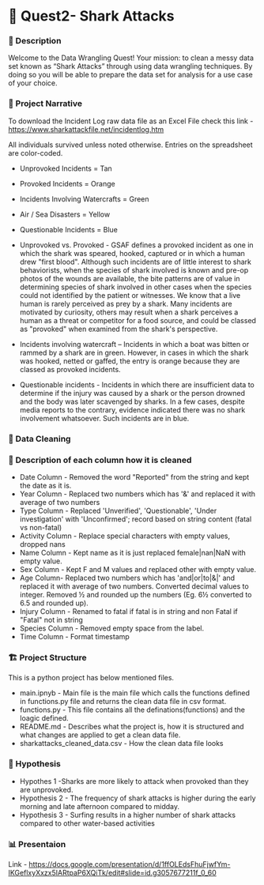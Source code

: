 #  🦈 Quest2- Shark Attacks

### 📒 Description
Welcome to the Data Wrangling Quest! Your mission: to clean a messy data set known as “Shark Attacks” through using data wrangling techniques. By doing so you will be able to prepare the data set for analysis for a use case of your choice. 

### 🧠 Project Narrative
To download the Incident Log raw data file as an Excel File check this link - https://www.sharkattackfile.net/incidentlog.htm

All individuals survived unless noted otherwise. Entries on the spreadsheet are color-coded.
- Unprovoked Incidents = Tan
- Provoked Incidents = Orange
- Incidents Involving Watercrafts = Green
- Air / Sea Disasters = Yellow
- Questionable Incidents = Blue

- Unprovoked vs. Provoked - GSAF defines a provoked incident as one in which the shark was speared, hooked, captured or in which a human drew "first blood". Although such incidents are of little interest to shark behaviorists, when the species of shark involved is known and pre-op photos of the wounds are available, the bite patterns are of value in determining species of shark involved in other cases when the species could not identified by the patient or witnesses. We know that a live human is rarely perceived as prey by a shark. Many incidents are motivated by curiosity, others may result when a shark perceives a human as a threat or competitor for a food source, and could be classed as "provoked" when examined from the shark's perspective.

- Incidents involving watercraft – Incidents in which a boat was bitten or rammed by a shark are in green. However, in cases in which the shark was hooked, netted or gaffed, the entry is orange because they are classed as provoked incidents.

- Questionable incidents - Incidents in which there are insufficient data to determine if the injury was caused by a shark or the person drowned and the body was later scavenged by sharks. In a few cases, despite media reports to the contrary, evidence indicated there was no shark involvement whatsoever. Such incidents are in blue.

### 🧹 Data Cleaning
### 📝 Description of each column how it is cleaned
- Date Column - Removed the word "Reported" from the string and kept the date as it is.
- Year Column - Replaced two numbers which has '&' and replaced it with average of two numbers
- Type Column - Replaced 'Unverified', 'Questionable', 'Under investigation' with 'Unconfirmed'; record based on string content (fatal vs non-fatal)
- Activity Column - Replace special characters with empty values, dropped nans
- Name Column - Kept name as it is just replaced female|nan|NaN with empty value.
- Sex Column - Kept F and M values and replaced other with empty value.
- Age Column- Replaced two numbers which has 'and|or|to|&|' and replaced it with average of two numbers. Converted decimal values to integer. Removed ½ and rounded up the numbers (Eg. 6½ converted to 6.5 and rounded up). 
- Injury Column - Renamed to fatal if fatal is in string and non Fatal if "Fatal" not in string
- Species Column - Removed empty space from the label.
- Time Column - Format timestamp

### 🏗️ Project Structure
This is a python project has below mentioned files.
- main.ipnyb - Main file is the main file which calls the functions defined in functions.py file and returns the clean data file in csv format.
- functions.py - This file contains all the definations(functions) and the loagic defined.
- README.md - Describes what the project is, how it is structured and what changes are applied to get a clean data file.
- sharkattacks_cleaned_data.csv - How the clean data file looks

### 💭 Hypothesis
- Hypothes 1 -Sharks are more likely to attack when provoked than they are unprovoked.
- Hypothesis 2 - The frequency of shark attacks is higher during the early morning and late afternoon compared to midday.
- Hypothesis 3 - Surfing results in a higher number of shark attacks compared to other water-based activities

### 📊 Presentaion
Link - https://docs.google.com/presentation/d/1ffOLEdsFhuFjwfYm-IKGeflxyXxzx5IARtpaP6XQiTk/edit#slide=id.g3057677211f_0_60
